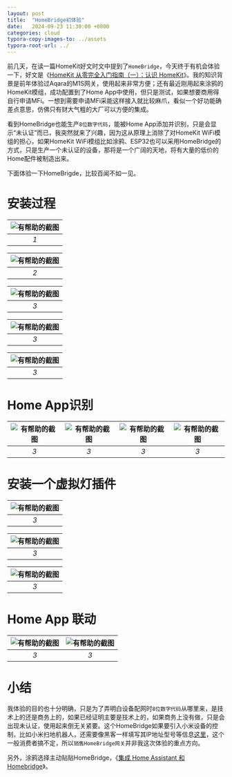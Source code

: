 ```yaml
---
layout: post
title:  "HomeBridge初体验"
date:   2024-09-23 11:30:00 +0800
categories: cloud
typora-copy-images-to: ../assets
typora-root-url: ../
---
```


前几天，在读一篇HomeKit好文时文中提到了`HomeBridge`，今天终于有机会体验一下，好文是《[HomeKit 从零完全入门指南（一）：认识 HomeKit][1]》。我的知识背景是前年体验过Aqara的M1S网关，使用起来非常方便；还有最近刚用起来涂鸦的HomeKit模组，成功配置到了Home App中使用，但只是测试，如果想要商用得自行申请MFi。一想到需要申请MFi采能这样接入就比较麻爪，看似一个好功能确差点意思，仿佛只有财大气粗的大厂可以方便的集成。

看到HomeBridge也能生产`8位数字代码`，能被Home App添加并识别，只是会显示“未认证”而已，我突然就来了兴趣，因为这从原理上消除了对HomeKit WiFi模组的担心，如果HomeKit WiFi模组比如涂鸦、ESP32也可以采用HomeBridge的方式，只是生产一个未认证的设备，那将是一个广阔的天地，将有大量的低价的Home配件被制造出来。

下面体验一下HomeBrigde，比较百闻不如一见。

# 安装过程

| ![有帮助的截图](/assets/微信截图_20240923103805.png) |
| :----------------------------------------: |
|          *1*          |

| ![有帮助的截图](/assets/微信截图_20240923103836.png) |
| :----------------------------------------: |
|          *2*          |

| ![有帮助的截图](/assets/微信截图_20240923103850.png) |
| :----------------------------------------: |
|          *3*          |

| ![有帮助的截图](/assets/微信截图_20240923103914.png) |
| :----------------------------------------: |
|          *3*          |


| ![有帮助的截图](/assets/微信截图_20240923105508.png) |
| :----------------------------------------: |
|          *3*          |

# Home App识别

| ![有帮助的截图](/assets/4e805ba681af95243f2f42236a6b646.jpg) | ![有帮助的截图](/assets/f64c430c642e22ae9757c6a409cdf07.jpg) | ![有帮助的截图](/assets/a2cc7b74fdfb12acfa19d03b98583b1.jpg) | ![有帮助的截图](/assets/630e190620e0c19074bc2bf73311b42.jpg) |
| :----------------------------------------: | :----------------------------------------: | :----------------------------------------: | :----------------------------------------: |
|          *3*          |         *3*          |         *3*          |         *3*          |

# 安装一个虚拟灯插件

| ![有帮助的截图](/assets/微信截图_20240923105710.png) |
| :----------------------------------------: |
|          *3*          |

| ![有帮助的截图](/assets/微信截图_20240923105726.png) |
| :----------------------------------------: |
|          *3*          |

| ![有帮助的截图](/assets/微信截图_20240923115418.png) |
| :----------------------------------------: |
|          *3*          |

# Home App 联动

| ![有帮助的截图](/assets/0c659350386c85159c88928b335c70a.jpg) | ![有帮助的截图](/assets/9f6aa4d43cebdbdcc18abb7b971b8de.jpg) |
| :----------------------------------------: | :----------------------------------------: |
|          *3*          |         *3*          |

# 小结

我体验的目的也十分明确，只是为了弄明白设备配网时`8位数字代码`从哪里来，是技术上的还是商务上的，如果已经证明主要是技术上的，如果商务上没有做，只是会出现未认证，使用起来倒无关紧要。这个HomeBridge如果要引入小米设备的控制，比如小米扫地机器人，还需要像黑客一样填写其IP地址型号等信息[这里][2]，这个一般消费者搞不定，所以`销售HomeBridge网关`并非我这次体验的重点方向。

另外，涂鸦选择主动贴贴HomeBridge，《[集成 Home Assistant 和 Homebridge][3]》。

[1]: https://sspai.com/post/67784
[2]: https://github.com/homebridge-xiaomi-roborock-vacuum/homebridge-xiaomi-roborock-vacuum
[3]: https://developer.tuya.com/cn/docs/iot/HA_HB_Bestpractice?id=Kamfbszoffjmw

